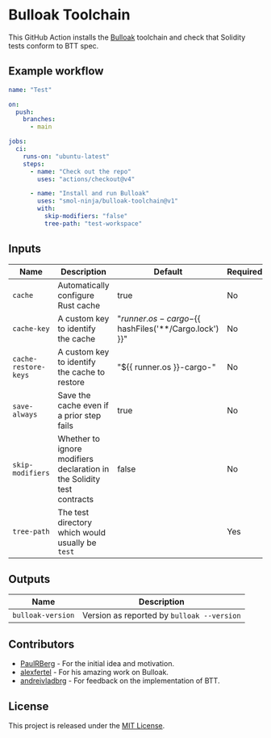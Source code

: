 # Bulloak Toolchain

This GitHub Action installs the [Bulloak](https://github.com/alexfertel/bulloak) toolchain and check that Solidity tests conform to BTT spec.

## Example workflow

```yaml
name: "Test"

on:
  push:
    branches:
      - main

jobs:
  ci:
    runs-on: "ubuntu-latest"
    steps:
      - name: "Check out the repo"
        uses: "actions/checkout@v4"

      - name: "Install and run Bulloak"
        uses: "smol-ninja/bulloak-toolchain@v1"
        with:
          skip-modifiers: "false"
          tree-path: "test-workspace"
```

## Inputs

| Name                 | Description                                                            | Default                                                    | Required? |
| -------------------- | ---------------------------------------------------------------------- | ---------------------------------------------------------- | --------- |
| `cache`              | Automatically configure Rust cache                                     | true                                                       | No        |
| `cache-key`          | A custom key to identify the cache                                     | "${{ runner.os }}-cargo-${{ hashFiles('**/Cargo.lock') }}" | No        |
| `cache-restore-keys` | A custom key to identify the cache to restore                          | "${{ runner.os }}-cargo-"                                  | No        |
| `save-always`        | Save the cache even if a prior step fails                              | true                                                       | No        |
| `skip-modifiers`     | Whether to ignore modifiers declaration in the Solidity test contracts | false                                                      | No        |
| `tree-path`          | The test directory which would usually be `test`                       |                                                            | Yes       |

## Outputs

| Name              | Description                                |
| ----------------- | ------------------------------------------ |
| `bulloak-version` | Version as reported by `bulloak --version` |

## Contributors

- [PaulRBerg](https://github.com/paulRBerg) - For the initial idea and motivation.
- [alexfertel](https://github.com/alexfertel) - For his amazing work on Bulloak.
- [andreivladbrg](https://github.com/andreivladbrg) - For feedback on the implementation of BTT.

## License

This project is released under the [MIT License].

[MIT License]: LICENSE
